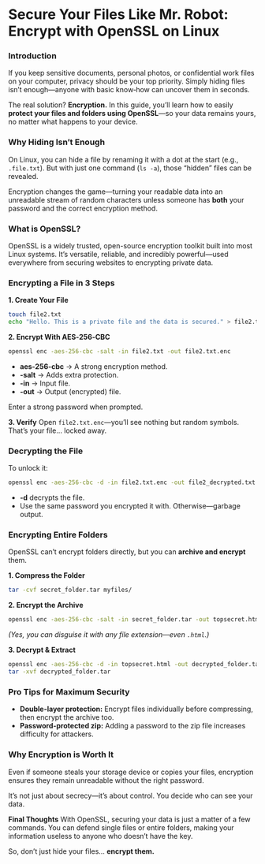 # Secure Your Files Like Mr. Robot: Encrypt with OpenSSL on Linux



### Introduction

If you keep sensitive documents, personal photos, or confidential work files on your computer, privacy should be your top priority. Simply hiding files isn’t enough—anyone with basic know‑how can uncover them in seconds.

The real solution? **Encryption.**
In this guide, you’ll learn how to easily **protect your files and folders using OpenSSL**—so your data remains yours, no matter what happens to your device.



### Why Hiding Isn’t Enough

On Linux, you can hide a file by renaming it with a dot at the start (e.g., `.file.txt`). But with just one command (`ls -a`), those “hidden” files can be revealed.

Encryption changes the game—turning your readable data into an unreadable stream of random characters unless someone has **both** your password and the correct encryption method.



### What is OpenSSL?

OpenSSL is a widely trusted, open-source encryption toolkit built into most Linux systems. It’s versatile, reliable, and incredibly powerful—used everywhere from securing websites to encrypting private data.



### Encrypting a File in 3 Steps

**1. Create Your File**

```bash
touch file2.txt
echo "Hello. This is a private file and the data is secured." > file2.txt
```

**2. Encrypt With AES‑256‑CBC**

```bash
openssl enc -aes-256-cbc -salt -in file2.txt -out file2.txt.enc
```

- **aes-256-cbc** → A strong encryption method.
- **-salt** → Adds extra protection.
- **-in** → Input file.
- **-out** → Output (encrypted) file.

Enter a strong password when prompted.

**3. Verify**
Open `file2.txt.enc`—you’ll see nothing but random symbols. That’s your file… locked away.



### Decrypting the File

To unlock it:

```bash
openssl enc -aes-256-cbc -d -in file2.txt.enc -out file2_decrypted.txt
```

- **-d** decrypts the file.
- Use the same password you encrypted it with. Otherwise—garbage output.



### Encrypting Entire Folders

OpenSSL can’t encrypt folders directly, but you can **archive and encrypt** them.

**1. Compress the Folder**

```bash
tar -cvf secret_folder.tar myfiles/
```

**2. Encrypt the Archive**

```bash
openssl enc -aes-256-cbc -salt -in secret_folder.tar -out topsecret.html
```

*(Yes, you can disguise it with any file extension—even `.html`.)*

**3. Decrypt \& Extract**

```bash
openssl enc -aes-256-cbc -d -in topsecret.html -out decrypted_folder.tar
tar -xvf decrypted_folder.tar
```




### Pro Tips for Maximum Security

- **Double-layer protection:** Encrypt files individually before compressing, then encrypt the archive too.
- **Password-protected zip:** Adding a password to the zip file increases difficulty for attackers.


### Why Encryption is Worth It

Even if someone steals your storage device or copies your files, encryption ensures they remain unreadable without the right password.

It’s not just about secrecy—it’s about control. You decide who can see your data.



**Final Thoughts**
With OpenSSL, securing your data is just a matter of a few commands. You can defend single files or entire folders, making your information useless to anyone who doesn’t have the key.

So, don’t just hide your files… **encrypt them.**
